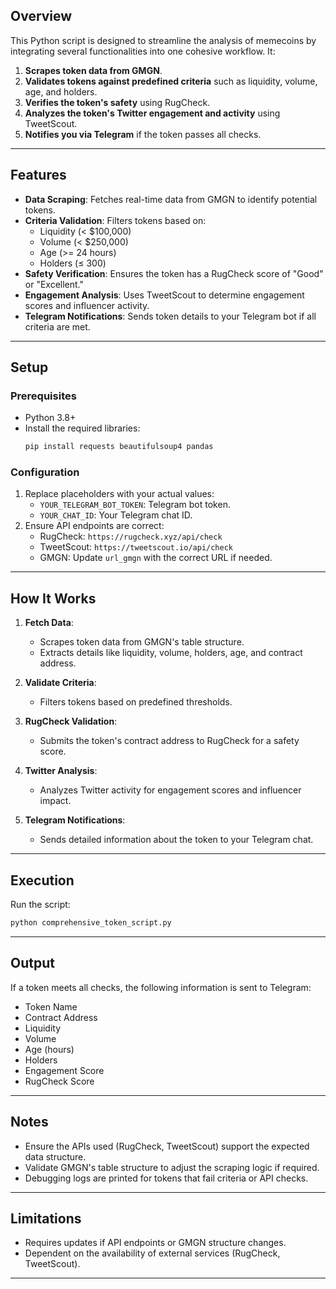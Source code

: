 ## Overview
This Python script is designed to streamline the analysis of memecoins by integrating several functionalities into one cohesive workflow. It:

1. **Scrapes token data from GMGN**.
2. **Validates tokens against predefined criteria** such as liquidity, volume, age, and holders.
3. **Verifies the token's safety** using RugCheck.
4. **Analyzes the token's Twitter engagement and activity** using TweetScout.
5. **Notifies you via Telegram** if the token passes all checks.

---

## Features
- **Data Scraping**: Fetches real-time data from GMGN to identify potential tokens.
- **Criteria Validation**: Filters tokens based on:
  - Liquidity (< $100,000)
  - Volume (< $250,000)
  - Age (>= 24 hours)
  - Holders (≤ 300)
- **Safety Verification**: Ensures the token has a RugCheck score of "Good" or "Excellent."
- **Engagement Analysis**: Uses TweetScout to determine engagement scores and influencer activity.
- **Telegram Notifications**: Sends token details to your Telegram bot if all criteria are met.

---

## Setup
### Prerequisites
- Python 3.8+
- Install the required libraries:
  ```bash
  pip install requests beautifulsoup4 pandas
  ```

### Configuration
1. Replace placeholders with your actual values:
   - `YOUR_TELEGRAM_BOT_TOKEN`: Telegram bot token.
   - `YOUR_CHAT_ID`: Your Telegram chat ID.
2. Ensure API endpoints are correct:
   - RugCheck: `https://rugcheck.xyz/api/check`
   - TweetScout: `https://tweetscout.io/api/check`
   - GMGN: Update `url_gmgn` with the correct URL if needed.

---

## How It Works
1. **Fetch Data**:
   - Scrapes token data from GMGN's table structure.
   - Extracts details like liquidity, volume, holders, age, and contract address.

2. **Validate Criteria**:
   - Filters tokens based on predefined thresholds.

3. **RugCheck Validation**:
   - Submits the token's contract address to RugCheck for a safety score.

4. **Twitter Analysis**:
   - Analyzes Twitter activity for engagement scores and influencer impact.

5. **Telegram Notifications**:
   - Sends detailed information about the token to your Telegram chat.

---

## Execution
Run the script:
```bash
python comprehensive_token_script.py
```

---

## Output
If a token meets all checks, the following information is sent to Telegram:
- Token Name
- Contract Address
- Liquidity
- Volume
- Age (hours)
- Holders
- Engagement Score
- RugCheck Score

---

## Notes
- Ensure the APIs used (RugCheck, TweetScout) support the expected data structure.
- Validate GMGN's table structure to adjust the scraping logic if required.
- Debugging logs are printed for tokens that fail criteria or API checks.

---

## Limitations
- Requires updates if API endpoints or GMGN structure changes.
- Dependent on the availability of external services (RugCheck, TweetScout).

---
